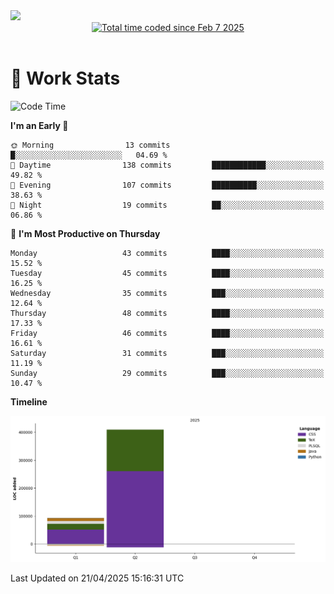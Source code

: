 <img src="https://capsule-render.vercel.app/api?type=waving&color=E0D7C8&height=200&section=header&text=Jeong8333&animation=fadeIn&fontColor=6D4930&fontSize=65&fontAlignY=60&stroke=6D4930&strokeWidth=3" />

<div align = center>
<a href="https://wakatime.com/@9207cd9b-e0ca-4b15-bb6a-6ad0a31854f8"><img src="https://wakatime.com/badge/user/9207cd9b-e0ca-4b15-bb6a-6ad0a31854f8.svg" alt="Total time coded since Feb 7 2025" /></a>
</div>
<br>

# 📝 **Work Stats**


<!--START_SECTION:waka-->
![Code Time](http://img.shields.io/badge/Code%20Time-9%20hrs%2027%20mins-blue)

**I'm an Early 🐤** 

```text
🌞 Morning                13 commits          █░░░░░░░░░░░░░░░░░░░░░░░░   04.69 % 
🌆 Daytime                138 commits         ████████████░░░░░░░░░░░░░   49.82 % 
🌃 Evening                107 commits         ██████████░░░░░░░░░░░░░░░   38.63 % 
🌙 Night                  19 commits          ██░░░░░░░░░░░░░░░░░░░░░░░   06.86 % 
```
📅 **I'm Most Productive on Thursday** 

```text
Monday                   43 commits          ████░░░░░░░░░░░░░░░░░░░░░   15.52 % 
Tuesday                  45 commits          ████░░░░░░░░░░░░░░░░░░░░░   16.25 % 
Wednesday                35 commits          ███░░░░░░░░░░░░░░░░░░░░░░   12.64 % 
Thursday                 48 commits          ████░░░░░░░░░░░░░░░░░░░░░   17.33 % 
Friday                   46 commits          ████░░░░░░░░░░░░░░░░░░░░░   16.61 % 
Saturday                 31 commits          ███░░░░░░░░░░░░░░░░░░░░░░   11.19 % 
Sunday                   29 commits          ███░░░░░░░░░░░░░░░░░░░░░░   10.47 % 
```


**Timeline**

![Lines of Code chart](https://raw.githubusercontent.com/Jeong8333/Jeong8333/main/assets/bar_graph.png)


 Last Updated on 21/04/2025 15:16:31 UTC
<!--END_SECTION:waka-->

